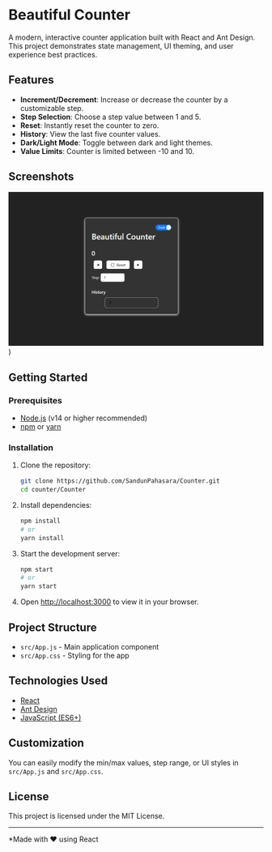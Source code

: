 # Beautiful Counter

A modern, interactive counter application built with React and Ant Design. This project demonstrates state management, UI theming, and user experience best practices.

## Features

- **Increment/Decrement**: Increase or decrease the counter by a customizable step.
- **Step Selection**: Choose a step value between 1 and 5.
- **Reset**: Instantly reset the counter to zero.
- **History**: View the last five counter values.
- **Dark/Light Mode**: Toggle between dark and light themes.
- **Value Limits**: Counter is limited between -10 and 10.

## Screenshots

![alt text](image.png)) <!-- Add a screenshot if available -->

## Getting Started

### Prerequisites

- [Node.js](https://nodejs.org/) (v14 or higher recommended)
- [npm](https://www.npmjs.com/) or [yarn](https://yarnpkg.com/)

### Installation

1. Clone the repository:
   ```sh
   git clone https://github.com/SandunPahasara/Counter.git
   cd counter/Counter
   ```

2. Install dependencies:
   ```sh
   npm install
   # or
   yarn install
   ```

3. Start the development server:
   ```sh
   npm start
   # or
   yarn start
   ```

4. Open [http://localhost:3000](http://localhost:3000) to view it in your browser.

## Project Structure

- `src/App.js` - Main application component
- `src/App.css` - Styling for the app

## Technologies Used

- [React](https://reactjs.org/)
- [Ant Design](https://ant.design/)
- [JavaScript (ES6+)](https://developer.mozilla.org/en-US/docs/Web/JavaScript)

## Customization

You can easily modify the min/max values, step range, or UI styles in `src/App.js` and `src/App.css`.

## License

This project is licensed under the MIT License.

---

*Made with ❤️ using React